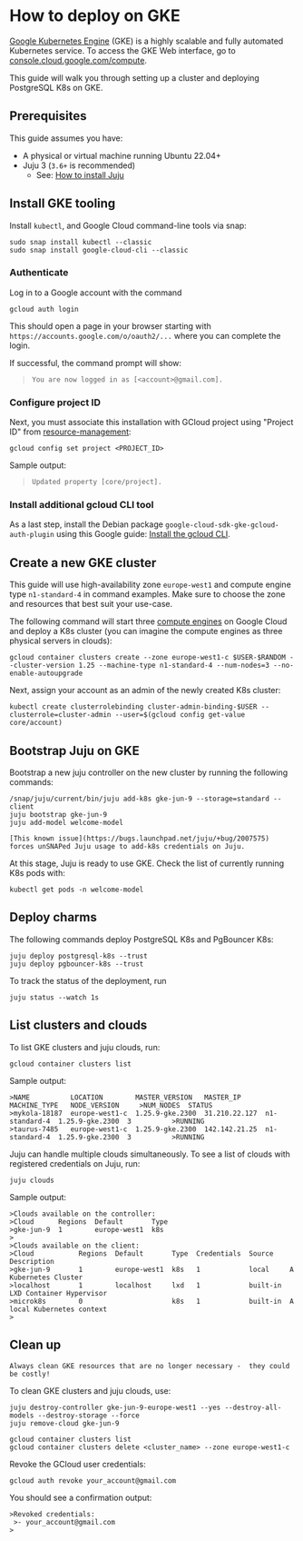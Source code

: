 # How to deploy on GKE

[Google Kubernetes Engine](https://cloud.google.com/kubernetes-engine?hl=en) (GKE) is a highly scalable and fully automated Kubernetes service. To access the GKE Web interface, go to [console.cloud.google.com/compute](https://console.cloud.google.com/compute).

This guide will walk you through setting up a cluster and deploying PostgreSQL K8s on GKE.

## Prerequisites

This guide assumes you have:

* A physical or virtual machine running Ubuntu 22.04+
* Juju 3 (`3.6+` is recommended)
  * See: [How to install Juju](https://documentation.ubuntu.com/juju/3.6/howto/manage-juju/#install-juju)

## Install GKE tooling

Install `kubectl`, and Google Cloud command-line tools via snap:

```text
sudo snap install kubectl --classic
sudo snap install google-cloud-cli --classic
```

### Authenticate

Log in to a Google account with the command

```text
gcloud auth login
```
This should open a page in your browser starting with  `https://accounts.google.com/o/oauth2/...` where you can complete the login.

If successful, the command prompt will show:
>```text
>You are now logged in as [<account>@gmail.com].
>```

### Configure project ID

Next, you must associate this installation with GCloud project using "Project ID" from [resource-management](https://console.cloud.google.com/cloud-resource-manager):
```text
gcloud config set project <PROJECT_ID>
```
Sample output:
>```text
>Updated property [core/project].
>```

### Install additional gcloud CLI tool

As a last step, install the Debian package `google-cloud-sdk-gke-gcloud-auth-plugin` using this Google guide: [Install the gcloud CLI](https://cloud.google.com/sdk/docs/install#deb).

## Create a new GKE cluster

This guide will use high-availability zone `europe-west1` and compute engine type `n1-standard-4` in command examples. Make sure to choose the zone and resources that best suit your use-case.

The following command will start three [compute engines](https://cloud.google.com/compute/) on Google Cloud and deploy a K8s cluster (you can imagine the compute engines as three physical servers in clouds):

```text
gcloud container clusters create --zone europe-west1-c $USER-$RANDOM --cluster-version 1.25 --machine-type n1-standard-4 --num-nodes=3 --no-enable-autoupgrade
```

Next, assign your account as an admin of the newly created K8s cluster:

```text
kubectl create clusterrolebinding cluster-admin-binding-$USER --clusterrole=cluster-admin --user=$(gcloud config get-value core/account)
```

## Bootstrap Juju on GKE

Bootstrap a new juju controller on the new cluster by running the following commands:

```text
/snap/juju/current/bin/juju add-k8s gke-jun-9 --storage=standard --client
juju bootstrap gke-jun-9
juju add-model welcome-model
```

```{note}
[This known issue](https://bugs.launchpad.net/juju/+bug/2007575) forces unSNAPed Juju usage to add-k8s credentials on Juju.
```

At this stage, Juju is ready to use GKE. Check the list of currently running K8s pods with:

```text
kubectl get pods -n welcome-model
```

## Deploy charms

The following commands deploy PostgreSQL K8s and PgBouncer K8s:

```text
juju deploy postgresql-k8s --trust
juju deploy pgbouncer-k8s --trust
```

To track the status of the deployment, run

```text
juju status --watch 1s
```

## List clusters and clouds

To list GKE clusters and juju clouds, run:

```text
gcloud container clusters list
```

Sample output:

```text
>NAME          LOCATION        MASTER_VERSION   MASTER_IP      MACHINE_TYPE   NODE_VERSION     >NUM_NODES  STATUS
>mykola-18187  europe-west1-c  1.25.9-gke.2300  31.210.22.127  n1-standard-4  1.25.9-gke.2300  3          >RUNNING
>taurus-7485   europe-west1-c  1.25.9-gke.2300  142.142.21.25  n1-standard-4  1.25.9-gke.2300  3          >RUNNING
```

Juju can handle multiple clouds simultaneously. To see a list of clouds with registered credentials on Juju, run:

```text
juju clouds
```

Sample output:

```text
>Clouds available on the controller:
>Cloud      Regions  Default       Type
>gke-jun-9  1        europe-west1  k8s  
>
>Clouds available on the client:
>Cloud           Regions  Default       Type  Credentials  Source    Description
>gke-jun-9       1        europe-west1  k8s   1            local     A Kubernetes Cluster
>localhost       1        localhost     lxd   1            built-in  LXD Container Hypervisor
>microk8s        0                      k8s   1            built-in  A local Kubernetes context
>
```

## Clean up

```{caution}
Always clean GKE resources that are no longer necessary -  they could be costly!
```
To clean GKE clusters and juju clouds, use:

```text
juju destroy-controller gke-jun-9-europe-west1 --yes --destroy-all-models --destroy-storage --force
juju remove-cloud gke-jun-9

gcloud container clusters list
gcloud container clusters delete <cluster_name> --zone europe-west1-c
```

Revoke the GCloud user credentials:

```text
gcloud auth revoke your_account@gmail.com
```

You should see a confirmation output:

```text
>Revoked credentials:
 >- your_account@gmail.com
>
```

